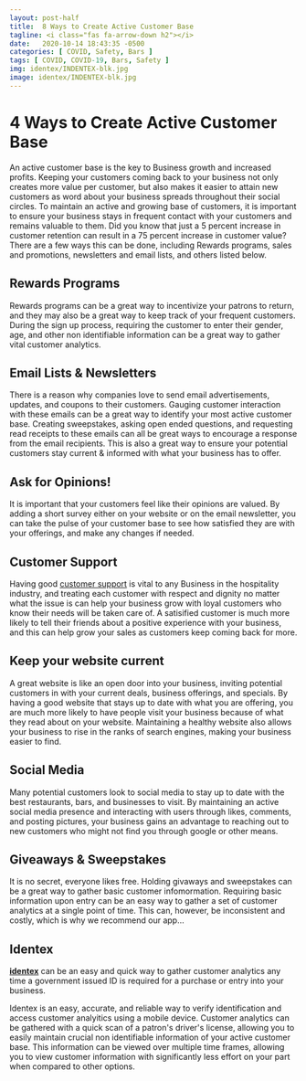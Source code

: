 ```yaml
--- 
layout: post-half
title:  8 Ways to Create Active Customer Base
tagline: <i class="fas fa-arrow-down h2"></i>
date:   2020-10-14 18:43:35 -0500
categories: [ COVID, Safety, Bars ]
tags: [ COVID, COVID-19, Bars, Safety ]
img: identex/INDENTEX-blk.jpg
image: identex/INDENTEX-blk.jpg
---
```

<!--more-->

# 4 Ways to Create Active Customer Base

An active customer base is the key to Business growth and increased profits. Keeping your customers coming back to your business not only creates more value per customer, but also makes it easier to attain new customers as word about your business spreads throughout their social circles. To maintain an active and growing base of customers, it is important to ensure your business stays in frequent contact with your customers and remains valuable to them. Did you know that just a 5 percent increase in customer retention can result in a 75 percent increase in customer value? There are a few ways this can be done, including Rewards programs, sales and promotions, newsletters and email lists, and others listed below.


## Rewards Programs

Rewards programs can be a great way to incentivize your patrons to return, and they may also be a great way to keep track of your frequent customers. During the sign up process, requiring the customer to enter their gender, age, and other non identifiable information can be a great way to gather vital customer analytics.


## Email Lists & Newsletters

There is a reason why companies love to send email advertisements, updates, and coupons to their customers. Gauging customer interaction with these emails can be a great way to identify your most active customer base. Creating sweepstakes, asking open ended questions, and requesting read receipts to these emails can all be great ways to encourage a response from the email recipients. This is also a great way to ensure your potential customers stay current & informed with what your business has to offer.

## Ask for Opinions!

It is important that your customers feel like their opinions are valued. By adding a short survey either on your website or on the email newsletter, you can take the pulse of your customer base to see how satisfied they are with your offerings, and make any changes if needed. 


## Customer Support

Having good [customer support](https://www.superoffice.com/blog/five-ways-to-deliver-excellent-customer-service/) is vital to any Business in the hospitality industry, and treating each customer with respect and dignity no matter what the issue is can help your business grow with loyal customers who know their needs will be taken care of. A satisified customer is much more likely to tell their friends about a positive experience with your business, and this can help grow your sales as customers keep coming back for more.

## Keep your website current

A great website is like an open door into your business, inviting potential customers in with your current deals, business offerings, and specials. By having a good website that stays up to date with what you are offering, you are much more likely to have people visit your business because of what they read about on your website. Maintaining a healthy website also allows your business to rise in the ranks of search engines, making your business easier to find.

## Social Media

Many potential customers look to social media to stay up to date with the best restaurants, bars, and businesses to visit. By maintaining an active social media presence and interacting with users through likes, comments, and posting pictures, your business gains an advantage to reaching out to new customers who might not find you through google or other means.


## Giveaways & Sweepstakes

It is no secret, everyone likes free. Holding givaways and sweepstakes can be a great way to gather basic customer infomormation. Requiring basic information upon entry can be an easy way to gather a set of customer analytics at a single point of time. This can, however, be inconsistent and costly, which is why we recommend our app...


## Identex

[**identex**](https://identex.co) can be an easy and quick way to gather customer analytics any time a government issued ID is required for a purchase or entry into your business.

Identex is an easy, accurate, and reliable way to verify identification and access customer analyitics using a mobile device. Customer analytics can be gathered with a quick scan of a patron's driver's license, allowing you to easily maintain crucial non identifiable information of your active customer base. This information can be viewed over multiple time frames, allowing you to view customer information with significantly less effort on your part when compared to other options.
